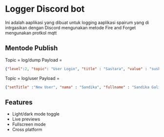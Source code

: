 
# Logger Discord bot

Ini adalah aaplikasi yang dibuat untuk logging aaplikasi spairum yang di intrgasikan dengan Discord mengunakan metode Fire and Forget mengunakan protkol mqtt

## Mentode Publish

Topic = log/dump
Payload = 
```json
{"level":2, "topic": "User Login", "title" : "Sastara", "value" : "suskses"}
```

Topic = log/user
Payload = 
```json
{"setTitle" :"New User", "nama" : "Sandika", "fullname" : "Sandika Galih", "email" : "verified", "wa": "unverified", "url":"https://yt3.ggpht.com/ytc/AKedOLQ4_0PPj3UqX4BwMtEzQ31EMJzIyY9d3pujsHzm5g=s900-c-k-c0x00ffffff-no-rj"}
```

## Features

- Light/dark mode toggle
- Live previews
- Fullscreen mode
- Cross platform

